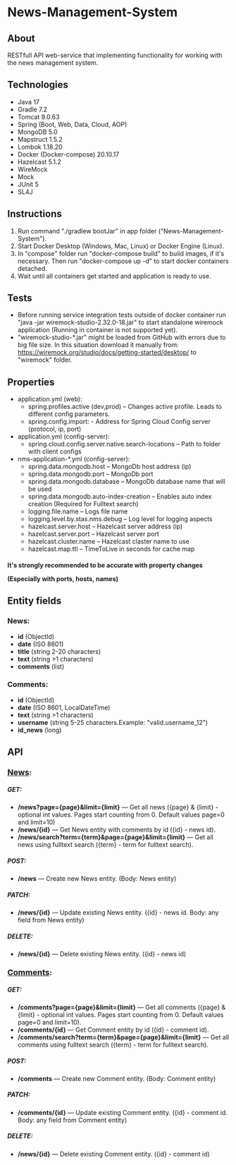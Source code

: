 # News-Management-System

## About
RESTfull API web-service that implementing functionality for working with the news management system.

## Technologies
+ Java 17
+ Gradle 7.2
+ Tomcat 9.0.63
+ Spring (Boot, Web, Data, Cloud, AOP) 
+ MongoDB 5.0
+ Mapstruct 1.5.2
+ Lombok 1.18.20
+ Docker (Docker-compose) 20.10.17
+ Hazelcast 5.1.2
+ WireMock
+ Mock
+ JUnit 5
+ SL4J

## Instructions
1) Run command "./gradlew bootJar" in app folder ("News-Management-System").
2) Start Docker Desktop (Windows, Mac, Linux) or Docker Engine (Linux). 
3) In "compose" folder run "docker-compose build" to build images, if it's necessary. Then run "docker-compose up -d" to start docker containers detached.
4) Wait until all containers get started and application is ready to use.

## Tests
- Before running service integration tests outside of docker container run "java -jar wiremock-studio-2.32.0-18.jar" to start standalone wiremock application
(Running in container is not supported yet).
- "wiremock-studio-*.jar" might be loaded from GitHub with errors due to big file size. In this situation download it manually from: https://wiremock.org/studio/docs/getting-started/desktop/ to "wiremock" folder.

## Properties
- application.yml (web):
  - spring.profiles.active (dev,prod) – Changes active profile. Leads to different config parameters.
  - spring.config.import: - Address for Spring Cloud Config server (protocol, ip, port)
- application.yml (config-server):
  - spring.cloud.config.server.native.search-locations – Path to folder with client configs
- nms-application-*.yml (config-server):
  - spring.data.mongodb.host – MongoDb host address (ip)
  - spring.data.mongodb.port – MongoDb port
  - spring.data.mongodb.database – MongoDb database name that will be used
  - spring.data.mongodb.auto-index-creation – Enables auto index creation (Required for Fulltext search)
  - logging.file.name – Logs file name
  - logging.level.by.stas.nms.debug – Log level for logging aspects
  - hazelcast.server.host – Hazelcast server address (ip)
  - hazelcast.server.port – Hazelcast server port
  - hazelcast.cluster.name – Hazelcast claster name to use
  - hazelcast.map.ttl – TimeToLive in seconds for cache map
  
<h4>
  <p>It's strongly recommended to be accurate with property changes</p>
  <p>(Especially with ports, hosts, names)</p>
</h4>

## Entity fields
### News:
+ <b>id</b> (ObjectId)
+ <b>date</b> (ISO 8601)
+ <b>title</b> (string 2-20 characters)
+ <b>text</b> (string >1 characters)
+ <b>comments</b> (list)

### Comments:
+ <b>id</b> (ObjectId)
+ <b>date</b> (ISO 8601, LocalDateTime)
+ <b>text</b> (string >1 characters)
+ <b>username</b> (string 5-25 characters.Example: "valid.username_12")
+ <b>id_news</b> (long)

## API

### <font size="+1"><u>News</u></font>:
##### GET:
+ <b>/news?page={page}&limit={limit}</b> — Get all news ({page} & {limit} - optional int values. Pages start counting from 0. Default values page=0 and limit=10)
+ <b>/news/{id}</b> — Get News entity with comments by id ({id} - news id).
+ <b>/news/search?term={term}&page={page}&limit={limit}</b> — Get all news using fulltext search ({term} - term for fulltext search).
##### POST:
+ <b>/news</b> — Create new News entity. (Body: News entity)
##### PATCH:
+ <b>/news/{id}</b> — Update existing News entity. ({id} - news id. Body: any field from News entity)
##### DELETE:
+ <b>/news/{id}</b> — Delete existing News entity. ({id} - news id)

### <font size="+1"><u>Comments</u></font>:
##### GET:
+ <b>/comments?page={page}&limit={limit}</b> — Get all comments ({page} & {limit} - optional int values. Pages start counting from 0. Default values page=0 and limit=10).
+ <b>/comments/{id}</b> — Get Comment entity by id ({id} - comment id).
+ <b>/comments/search?term={term}&page={page}&limit={limit}</b> — Get all comments using fulltext search ({term} - term for fulltext search).
##### POST:
+ <b>/comments</b> — Create new Comment entity. (Body: Comment entity)
##### PATCH:
+ <b>/comments/{id}</b> — Update existing Comment entity. ({id} - comment id. Body: any field from Comment entity)
##### DELETE:
+ <b>/news/{id}</b> — Delete existing Comment entity. ({id} - comment id)